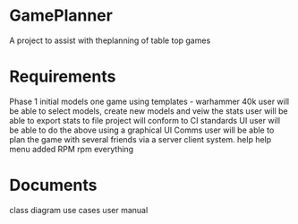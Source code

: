 # GamePlanner
A project to assist with theplanning of table top games

# Requirements

Phase 1
  initial
    models one game using templates - warhammer 40k
    user will be able to select models, create new models and veiw the stats
    user will be able to export stats to file
    project will conform to CI standards
  UI
    user will be able to do the above using a graphical UI
  Comms
    user will be able to plan the game with several friends via a server client     system.
  help
    help menu added
  RPM
    rpm everything

# Documents
class diagram
use cases
user manual 


